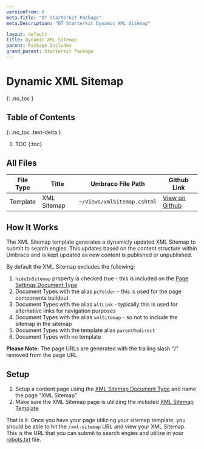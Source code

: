 ```yaml
---
versionFrom: 8
meta.Title: "DT Starterkit Package"
meta.Description: "DT Starterkit Dynamic XML Sitemap"

layout: default
title: Dynamic XML Sitemap
parent: Package Includes
grand_parent: Starterkit Package
---
```


# Dynamic XML Sitemap
{: .no_toc }

## Table of Contents
{: .no_toc .text-delta }

1. TOC
{:toc}

## All Files

| File Type | Title | Umbraco File Path | Github Link |
|-------|-------|-------|-------|
| Template | XML Sitemap | `~/Views/xmlSitemap.cshtml` | [View on Github](https://github.com/bkclerke/MyUmbDocs/blob/master/Starterkit-Package/v8/files/Views/xmlSitemap.cshtml) |

## How It Works

The XML Sitemap template generates a dynamicly updated XML Sitemap to submit to search engies. This updates based on the content structure within Umbraco and is kept updated as new content is published or unpublished.

By default the XML Sitemap excludes the following:
1. `hideInSitemap` property is checked true - this is included on the [Page Settings Document Type](/Starterkit-Package/v8/doctypes/Doctype-Page-Settings-Schema.html)
2. Document Types with the alias `pcFolder` - this is used for the page components buildout
3. Document Types with the alias `altLink` - typically this is used for alternative links for navigation purposes
4. Document Types with the alias `xmlSitemap` - so not to include the sitemap in the sitemap
5. Document Types with the template alias `parentRedirect`
6. Document Types with no template

**Please Note:** The page URLs are generated with the trailing slash "/" removed from the page URL.

## Setup

1. Setup a content page using the [XML Sitemap Document Type](/Starterkit-Package/v8/doctypes/Doctype-XML-Sitemap-Schema.html) and name the page "XML Sitemap"
2. Make sure the XML Sitemap page is utilizing the included [XML Sitemap Template](https://github.com/bkclerke/MyUmbDocs/blob/master/Starterkit-Package/v8/files/Views/xmlSitemap.cshtml)

That is it. Once you have your page utilizing your sitemap template, you should be able to hit the `/xml-sitemap` URL and view your XML Sitemap. This is the URL that you can submit to search engies and utilize in your [robots.txt](../v8/files/robots.txt) file.